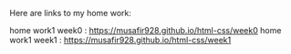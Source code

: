 Here are links to my home work:

home work1 week0 : https://musafir928.github.io/html-css/week0
home work1 week1 : https://musafir928.github.io/html-css/week1
